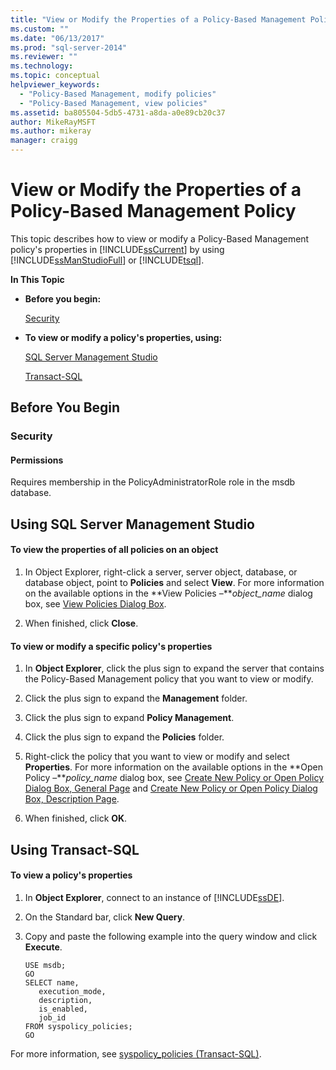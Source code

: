 ```yaml
---
title: "View or Modify the Properties of a Policy-Based Management Policy | Microsoft Docs"
ms.custom: ""
ms.date: "06/13/2017"
ms.prod: "sql-server-2014"
ms.reviewer: ""
ms.technology:
ms.topic: conceptual
helpviewer_keywords: 
  - "Policy-Based Management, modify policies"
  - "Policy-Based Management, view policies"
ms.assetid: ba805504-5db5-4731-a8da-a0e89cb20c37
author: MikeRayMSFT
ms.author: mikeray
manager: craigg
---
```

# View or Modify the Properties of a Policy-Based Management Policy
  This topic describes how to view or modify a Policy-Based Management policy's properties in [!INCLUDE[ssCurrent](../../includes/sscurrent-md.md)] by using [!INCLUDE[ssManStudioFull](../../includes/ssmanstudiofull-md.md)] or [!INCLUDE[tsql](../../includes/tsql-md.md)].  
  
 **In This Topic**  
  
-   **Before you begin:**  
  
     [Security](#Security)  
  
-   **To view or modify a policy's properties, using:**  
  
     [SQL Server Management Studio](#SSMSProcedure)  
  
     [Transact-SQL](#TsqlProcedure)  
  
##  <a name="BeforeYouBegin"></a> Before You Begin  
  
###  <a name="Security"></a> Security  
  
####  <a name="Permissions"></a> Permissions  
 Requires membership in the PolicyAdministratorRole role in the msdb database.  
  
##  <a name="SSMSProcedure"></a> Using SQL Server Management Studio  
  
#### To view the properties of all policies on an object  
  
1.  In Object Explorer, right-click a server, server object, database, or database object, point to **Policies** and select **View**. For more information on the available options in the **View Policies –***object_name* dialog box, see [View Policies Dialog Box](view-policies-dialog-box.md).  
  
2.  When finished, click **Close**.  
  
#### To view or modify a specific policy's properties  
  
1.  In **Object Explorer**, click the plus sign to expand the server that contains the Policy-Based Management policy that you want to view or modify.  
  
2.  Click the plus sign to expand the **Management** folder.  
  
3.  Click the plus sign to expand **Policy Management**.  
  
4.  Click the plus sign to expand the **Policies** folder.  
  
5.  Right-click the policy that you want to view or modify and select **Properties**. For more information on the available options in the **Open Policy –***policy_name* dialog box, see [Create New Policy or Open Policy Dialog Box, General Page](../../integration-services/general-page-of-integration-services-designers-options.md) and [Create New Policy or Open Policy Dialog Box, Description Page](create-new-policy-or-open-policy-dialog-box-description-page.md).  
  
6.  When finished, click **OK**.  
  
##  <a name="TsqlProcedure"></a> Using Transact-SQL  
  
#### To view a policy's properties  
  
1.  In **Object Explorer**, connect to an instance of [!INCLUDE[ssDE](../../includes/ssde-md.md)].  
  
2.  On the Standard bar, click **New Query**.  
  
3.  Copy and paste the following example into the query window and click **Execute**.  
  
    ```  
    USE msdb;  
    GO  
    SELECT name,  
       execution_mode,  
       description,  
       is_enabled,  
       job_id  
    FROM syspolicy_policies;  
    GO  
    ```  
  
 For more information, see [syspolicy_policies &#40;Transact-SQL&#41;](/sql/relational-databases/system-catalog-views/syspolicy-policies-transact-sql).  
  
  
